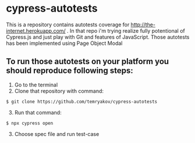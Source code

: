 # cypress-autotests
This is a repository contains autotests coverage for http://the-internet.herokuapp.com/ . In that repo i'm trying realize fully potentional of Cypress.js and just play with Git and features of JavaScript. Those autotests has been implemented using Page Object Modal

## To run those autotests on your platform you should reproduce following steps:
1. Go to the terminal
2. Clone that repository with command: 
```
$ git clone https://github.com/temryakov/cypress-autotests
```
3. Run that command:
```
$ npx cypress open
```
3. Choose spec file and run test-case